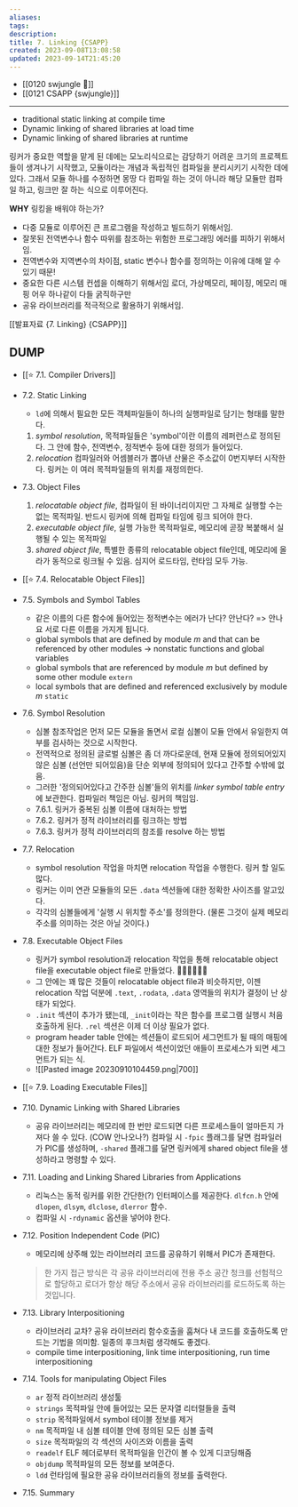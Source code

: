 ```yaml
---
aliases: 
tags: 
description:
title: 7. Linking {CSAPP}
created: 2023-09-08T13:08:58
updated: 2023-09-14T21:45:20
---
```

- [[0120 swjungle 🤖]]
- [[0121 CSAPP {swjungle}]]
___
- traditional static linking at compile time
- Dynamic linking of shared libraries at load time 
- Dynamic linking of shared libraries at runtime

링커가 중요한 역할을 맡게 된 데에는 모노리식으로는 감당하기 어려운 크기의 프로젝트들이 생겨나기 시작했고, 모듈이라는 개념과 독립적인 컴파일을 분리시키기 시작한 데에 있다. 그래서 모듈 하나를 수정하면 몽땅 다 컴파일 하는 것이 아니라 해당 모듈만 컴파일 하고, 링크만 잘 하는 식으로 이루어진다.

**WHY** 링킹을 배워야 하는가?

- 다중 모듈로 이루어진 큰 프로그램을 작성하고 빌드하기 위해서임.
- 잘못된 전역변수나 함수 따위를 참조하는 위험한 프로그래밍 에러를 피하기 위해서임.
- 전역변수와 지역변수의 차이점, static 변수나 함수를 정의하는 이유에 대해 알 수 있기 때문!
- 중요한 다른 시스템 컨셉을 이해하기 위해서임 로더, 가상메모리, 페이징, 메모리 매핑 어우 하나같이 다들 굵직하구만
- 공유 라이브러리를 적극적으로 활용하기 위해서임.

[[발표자료 {7. Linking} {CSAPP}]]

## DUMP

- [[⭐️ 7.1. Compiler Drivers]]
- 7.2. Static Linking
	- `ld`에 의해서 필요한 모든 객체파일들이 하나의 실행파일로 담기는 형태를 말한다.
	1. _symbol resolution_, 목적파일들은 'symbol'이란 이름의 레퍼런스로 정의된다. 그 안에 함수, 전역변수, 정적변수 등에 대한 정의가 들어있다.
	2. _relocation_ 컴파일러와 어셈블러가 뽑아낸 산물은 주소값이 0번지부터 시작한다. 링커는 이 여러 목적파일들의 위치를 재정의한다.
- 7.3. Object Files
	1. _relocatable object file_, 컴파일이 된 바이너리이지만 그 자체로 실행할 수는 없는 목적파일. 반드시 링커에 의해 컴파일 타임에 링크 되어야 한다.
	2. _executable object file_, 실행 가능한 목적파일로, 메모리에 곧장 복붙해서 실행될 수 있는 목적파일
	3. _shared object file_, 특별한 종류의 relocatable object file인데, 메모리에 올라가 동적으로 링크될 수 있음. 심지어 로드타임, 런타임 모두 가능.
- [[⭐️ 7.4. Relocatable Object Files]]
- 7.5. Symbols and Symbol Tables
	- 같은 이름의 다른 함수에 들어있는 정적변수는 에러가 난다? 안난다? => 안나요 서로 다른 이름을 가지게 됩니다.
	- global symbols that are defined by module _m_ and that can be referenced by other modules → nonstatic functions and global variables
	- global symbols that are referenced by module _m_  but defined by some other module `extern`
	- local symbols that are defined and referenced exclusively by module _m_ `static` 
- 7.6. Symbol Resolution
	- 심볼 참조작업은 먼저 모든 모듈을 돌면서 로컬 심볼이 모듈 안에서 유일한지 여부를 검사하는 것으로 시작한다.
	- 전역적으로 정의된 글로벌 심볼은 좀 더 까다로운데, 현재 모듈에 정의되어있지 않은 심볼 (선언만 되어있음)을 단순 외부에 정의되어 있다고 간주할 수밖에 없음.
	- 그러한 '정의되어있다고 간주한 심볼'들의 위치를 _linker symbol table entry_ 에 보관한다. 컴파일러 책임은 아님. 링커의 책임임.
	- 7.6.1. 링커가 중복된 심볼 이름에 대처하는 방법
	- 7.6.2. 링커가 정적 라이브러리를 링크하는 방법
	- 7.6.3. 링커가 정적 라이브러리의 참조를 resolve 하는 방법
- 7.7. Relocation
	- symbol resolution 작업을 마치면 relocation 작업을 수행한다. 링커 할 일도 많다.
	- 링커는 이미 연관 모듈들의 모든 `.data` 섹션들에 대한 정확한 사이즈를 알고있다.
	- 각각의 심볼들에게 '실행 시 위치할 주소'를 정의한다. (물론 그것이 실제 메모리 주소를 의미하는 것은 아닐 것이다.)
- 7.8. Executable Object Files
	- 링커가 symbol resolution과 relocation 작업을 통해 relocatable object file을 executable object file로 만들었다. 👏👏👏👏👏👏
	- 그 안에는 꽤 많은 것들이 relocatable object file과 비슷하지만, 이젠 relocation 작업 덕분에 `.text`, `.rodata`, `.data` 영역들의 위치가 결정이 난 상태가 되었다.
	- `.init` 섹션이 추가가 됐는데, `_init`이라는 작은 함수를 프로그램 실행시 처음 호출하게 된다. `.rel` 섹션은 이제 더 이상 필요가 없다.
	- program header table 안에는 섹션들이 로드되어 세그먼트가 될 때의 매핑에 대한 정보가 들어간다. ELF 파일에서 섹션이었던 애들이 프로세스가 되면 세그먼트가 되는 식.
	- ![[Pasted image 20230910104459.png|700]]
- [[⭐️ 7.9. Loading Executable Files]]
- 7.10. Dynamic Linking with Shared Libraries
	- 공유 라이브러리는 메모리에 한 번만 로드되면 다른 프로세스들이 얼마든지 가져다 쓸 수 있다. (COW 안나오나?) 컴파일 시 `-fpic` 플래그를 달면 컴파일러가 PIC를 생성하며, `-shared` 플래그를 달면 링커에게 shared object file을 생성하라고 명령할 수 있다.
- 7.11. Loading and Linking Shared Libraries from Applications
	- 리눅스는 동적 링커를 위한 간단한(?) 인터페이스를 제공한다. `dlfcn.h` 안에 `dlopen`, `dlsym`, `dlclose`, `dlerror` 함수. 
	- 컴파일 시 `-rdynamic` 옵션을 넣어야 한다.
- 7.12. Position Independent Code (PIC)
	- 메모리에 상주해 있는 라이브러리 코드를 공유하기 위해서 PIC가 존재한다. 

	> 한 가지 접근 방식은 각 공유 라이브러리에 전용 주소 공간 청크를 선험적으로 할당하고 로더가 항상 해당 주소에서 공유 라이브러리를 로드하도록 하는 것입니다.

- 7.13. Library Interpositioning
	- 라이브러리 교차? 공유 라이브러리 함수호출을 훔쳐다 내 코드를 호출하도록 만드는 기법을 의미함. 일종의 후크처럼 생각해도 좋겠다.
	- compile time interpositioning, link time interpositioning, run time interpositioning 
- 7.14. Tools for manipulating Object Files
	- `ar` 정적 라이브러리 생성툴
	- `strings` 목적파일 안에 들어있는 모든 문자열 리터럴들을 출력
	- `strip` 목적파일에서 symbol 테이블 정보를 제거
	- `nm` 목적파일 내 심볼 테이블 안에 정의된 모든 심볼 출력
	- `size` 목적파일의 각 섹션의 사이즈와 이름을 출력
	- `readelf` ELF 헤더로부터 목적파일을 인간이 볼 수 있게 디코딩해줌
	- `objdump` 목적파일의 모든 정보를 보여준다.
	- `ldd` 런타임에 필요한 공유 라이브러리들의 정보를 출력한다.
- 7.15. Summary
